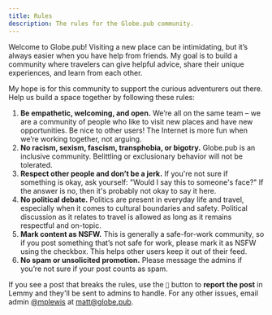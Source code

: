 ```yaml
---
title: Rules
description: The rules for the Globe.pub community.
---
```


Welcome to Globe.pub! Visiting a new place can be intimidating, but it’s always
easier when you have help from friends. My goal is to build a community where
travelers can give helpful advice, share their unique experiences, and learn
from each other.

My hope is for this community to support the curious adventurers out there. Help
us build a space together by following these rules:

1. **Be empathetic, welcoming, and open.** We’re all on the same team – we are a
   community of people who like to visit new places and have new opportunities.
   Be nice to other users! The Internet is more fun when we’re working together,
   not arguing.
2. **No racism, sexism, fascism, transphobia, or bigotry.** Globe.pub is an
   inclusive community. Belittling or exclusionary behavior will not be
   tolerated.
3. **Respect other people and don’t be a jerk.** If you're not sure if something
   is okay, ask yourself: "Would I say this to someone's face?" If the answer is
   no, then it's probably not okay to say it here.
4. **No political debate.** Politics are present in everyday life and travel,
   especially when it comes to cultural boundaries and safety. Political
   discussion as it relates to travel is allowed as long as it remains
   respectful and on-topic.
5. **Mark content as NSFW.** This is generally a safe-for-work community, so if
   you post something that’s not safe for work, please mark it as NSFW using the
   checkbox. This helps other users keep it out of their feed.
6. **No spam or unsolicited promotion.** Please message the admins if you’re not
   sure if your post counts as spam.

If you see a post that breaks the rules, use the `🚩` button to **report the
post** in Lemmy and they'll be sent to admins to handle. For any other issues,
email admin [@mplewis](https://lemmy.globe.pub/u/mplewis) at
[matt@globe.pub](mailto:matt@globe.pub).
